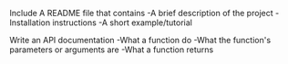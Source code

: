Include A README file that contains
-A brief description of the project
-Installation instructions
-A short example/tutorial



Write an API documentation
-What a function do
-What the function's parameters or arguments are
-What a function returns